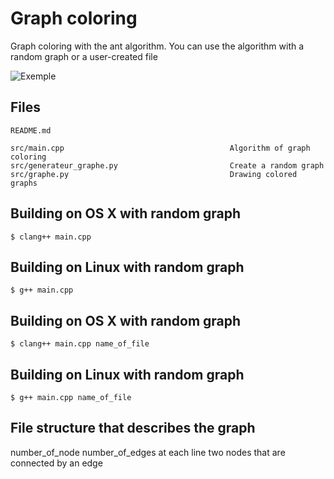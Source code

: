 # Graph coloring

Graph coloring with the ant algorithm. You can use the algorithm with a random graph or a user-created file


<img src="https://raw.githubusercontent.com/S12P/graph_coloring/master/res/Figure_1.png" title="Exemple" />


Files
-----
    README.md
    
    src/main.cpp                                     Algorithm of graph coloring
    src/generateur_graphe.py                         Create a random graph
    src/graphe.py                                    Drawing colored graphs
    
Building on OS X with random graph
----------------
    
    $ clang++ main.cpp
    
    
Building on Linux with random graph
-----------------
    
    $ g++ main.cpp
    
Building on OS X with random graph
----------------
    
    $ clang++ main.cpp name_of_file
    
    
Building on Linux with random graph
-----------------
    
    $ g++ main.cpp name_of_file

File structure that describes the graph
-----------------
number_of_node  number_of_edges
at each line two nodes that are connected by an edge
